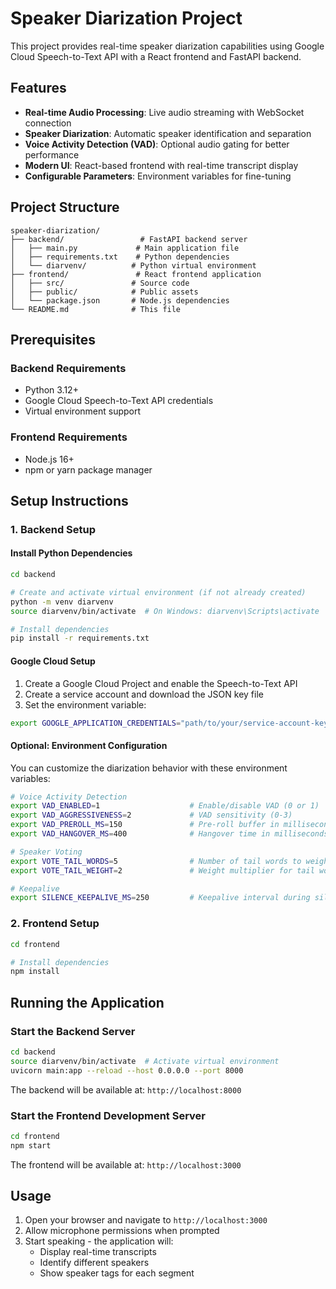 # Speaker Diarization Project

This project provides real-time speaker diarization capabilities using Google Cloud Speech-to-Text API with a React frontend and FastAPI backend.

## Features

- **Real-time Audio Processing**: Live audio streaming with WebSocket connection
- **Speaker Diarization**: Automatic speaker identification and separation
- **Voice Activity Detection (VAD)**: Optional audio gating for better performance
- **Modern UI**: React-based frontend with real-time transcript display
- **Configurable Parameters**: Environment variables for fine-tuning

## Project Structure

```
speaker-diarization/
├── backend/                 # FastAPI backend server
│   ├── main.py             # Main application file
│   ├── requirements.txt    # Python dependencies
│   └── diarvenv/          # Python virtual environment
├── frontend/               # React frontend application
│   ├── src/               # Source code
│   ├── public/            # Public assets
│   └── package.json       # Node.js dependencies
└── README.md              # This file
```

## Prerequisites

### Backend Requirements
- Python 3.12+
- Google Cloud Speech-to-Text API credentials
- Virtual environment support

### Frontend Requirements
- Node.js 16+
- npm or yarn package manager

## Setup Instructions

### 1. Backend Setup

#### Install Python Dependencies
```bash
cd backend

# Create and activate virtual environment (if not already created)
python -m venv diarvenv
source diarvenv/bin/activate  # On Windows: diarvenv\Scripts\activate

# Install dependencies
pip install -r requirements.txt
```

#### Google Cloud Setup
1. Create a Google Cloud Project and enable the Speech-to-Text API
2. Create a service account and download the JSON key file
3. Set the environment variable:
```bash
export GOOGLE_APPLICATION_CREDENTIALS="path/to/your/service-account-key.json"
```

#### Optional: Environment Configuration
You can customize the diarization behavior with these environment variables:

```bash
# Voice Activity Detection
export VAD_ENABLED=1                    # Enable/disable VAD (0 or 1)
export VAD_AGGRESSIVENESS=2             # VAD sensitivity (0-3)
export VAD_PREROLL_MS=150               # Pre-roll buffer in milliseconds
export VAD_HANGOVER_MS=400              # Hangover time in milliseconds

# Speaker Voting
export VOTE_TAIL_WORDS=5                # Number of tail words to weight
export VOTE_TAIL_WEIGHT=2               # Weight multiplier for tail words

# Keepalive
export SILENCE_KEEPALIVE_MS=250         # Keepalive interval during silence
```

### 2. Frontend Setup

```bash
cd frontend

# Install dependencies
npm install
```

## Running the Application

### Start the Backend Server

```bash
cd backend
source diarvenv/bin/activate  # Activate virtual environment
uvicorn main:app --reload --host 0.0.0.0 --port 8000
```

The backend will be available at: `http://localhost:8000`

### Start the Frontend Development Server

```bash
cd frontend
npm start
```

The frontend will be available at: `http://localhost:3000`

## Usage

1. Open your browser and navigate to `http://localhost:3000`
2. Allow microphone permissions when prompted
3. Start speaking - the application will:
   - Display real-time transcripts
   - Identify different speakers
   - Show speaker tags for each segment

